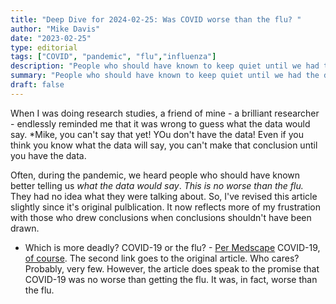 ```yaml
---
title: "Deep Dive for 2024-02-25: Was COVID worse than the flu? "
author: "Mike Davis"
date: "2023-02-25"
type: editorial
tags: ["COVID", "pandemic", "flu","influenza"]
description: "People who should have known to keep quiet until we had the data, told us that COVID was no worse than the flu. They were wrong."
summary: "People who should have known to keep quiet until we had the data, told us that COVID was no worse than the flu. They were wrong"
draft: false
---
```

When I was doing research studies, a friend of mine - a brilliant researcher - endlessly reminded me that it was wrong to guess what the data would say. *Mike, you can't say that yet! YOu don't have the data! Even if you think you know what the data will say, you can't make that conclusion until you have the data. 

Often, during the pandemic, we heard people who should have known better telling us *what the data would say*. *This is no worse than the flu.* They had no idea what they were talking about. So, I've revised this article slightly since it's original pulblication. It now reflects more of my frustration with those who drew conclusions when conclusions shouldn't have been drawn. 

* Which is more deadly? COVID-19 or the flu? - [Per Medscape](https://www.medscape.com/viewarticle/988548) COVID-19, [of course](https://jamanetwork.com/journals/jamanetworkopen/fullarticle/2801464). The second link goes to the original article. Who cares? Probably, very few. However, the article does speak to the promise that COVID-19 was no worse than getting the flu. It was, in fact, worse than the flu. 
